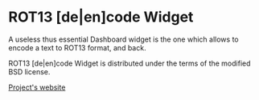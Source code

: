 ROT13 \[de|en\]code Widget
========================

A useless thus essential Dashboard widget is the one which allows to encode a text to ROT13 format, and back.

ROT13 [de|en]code Widget is distributed under the terms of the modified BSD license.

[Project's website](https://goddess-gate.com/dc2/index.php/pages/rot13.en)
